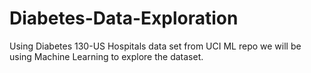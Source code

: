 # Diabetes-Data-Exploration
Using Diabetes 130-US Hospitals data set from UCI ML repo we will be using Machine Learning to explore the dataset. 
